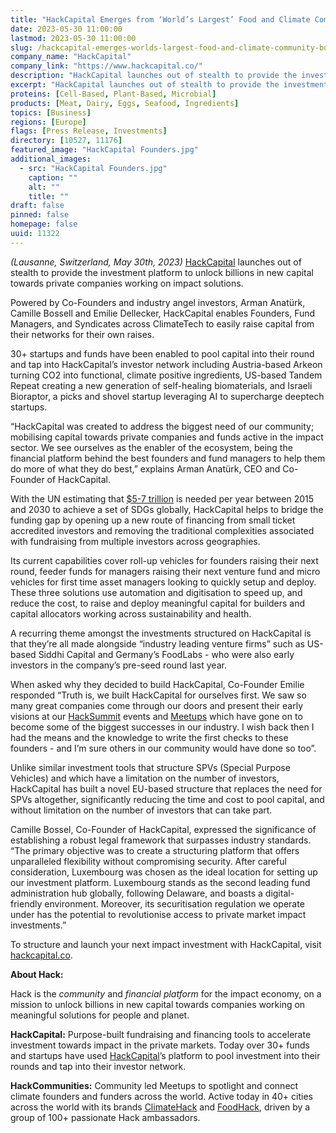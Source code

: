 ```yaml
---
title: "HackCapital Emerges from ‘World’s Largest’ Food and Climate Community to Build Platform for Sustainable Finance"
date: 2023-05-30 11:00:00
lastmod: 2023-05-30 11:00:00
slug: /hackcapital-emerges-worlds-largest-food-and-climate-community-build-platform-sustainable
company_name: "HackCapital"
company_link: "https://www.hackcapital.co/"
description: "HackCapital launches out of stealth to provide the investment platform to unlock billions in new capital towards private companies working on impact solutions."
excerpt: "HackCapital launches out of stealth to provide the investment platform to unlock billions in new capital towards private companies working on impact solutions."
proteins: [Cell-Based, Plant-Based, Microbial]
products: [Meat, Dairy, Eggs, Seafood, Ingredients]
topics: [Business]
regions: [Europe]
flags: [Press Release, Investments]
directory: [10527, 11176]
featured_image: "HackCapital Founders.jpg"
additional_images:
  - src: "HackCapital Founders.jpg"
    caption: ""
    alt: ""
    title: ""
draft: false
pinned: false
homepage: false
uuid: 11322
---
```

<p><em>(Lausanne, Switzerland, May 30th, 2023) </em><a href="https://www.hackcapital.co">HackCapital</a> launches out of stealth to provide the investment platform to unlock billions in new capital towards private companies working on impact solutions.</p>
<p>Powered by Co-Founders and industry angel investors, Arman Anatürk, Camille Bossell and Emilie Dellecker, HackCapital enables Founders, Fund Managers, and Syndicates across ClimateTech to easily raise capital from their networks for their own raises.</p>
<p>30+ startups and funds have been enabled to pool capital into their round and tap into HackCapital’s investor network including Austria-based Arkeon turning CO2 into functional, climate positive ingredients, US-based Tandem Repeat creating a new generation of self-healing biomaterials, and Israeli Bioraptor, a picks and shovel startup leveraging AI to supercharge deeptech startups.</p>
<p>“HackCapital was created to address the biggest need of our community; mobilising capital towards private companies and funds active in the impact sector. We see ourselves as the enabler of the ecosystem, being the financial platform behind the best founders and fund managers to help them do more of what they do best,” explains Arman Anatürk, CEO and Co-Founder of HackCapital.</p>
<p>With the UN estimating that <a href="https://www.unepfi.org/positive-impact-2/#:~:text=An%20estimated%20%245%2D7%20trillion,address%20the%20SDGs%20financing%20gap.">$5-7 trillion</a> is needed per year between 2015 and 2030 to achieve a set of SDGs globally, HackCapital helps to bridge the funding gap by opening up a new route of financing from small ticket accredited investors and removing the traditional complexities associated with fundraising from multiple investors across geographies.</p>
<p>Its current capabilities cover roll-up vehicles for founders raising their next round, feeder funds for managers raising their next venture fund and micro vehicles for first time asset managers looking to quickly setup and deploy. These three solutions use automation and digitisation to speed up, and reduce the cost, to raise and deploy meaningful capital for builders and capital allocators working across sustainability and health.</p>
<p>A recurring theme amongst the investments structured on HackCapital is that they’re all made alongside “industry leading venture firms” such as US-based Siddhi Capital and Germany’s FoodLabs - who were also early investors in the company’s pre-seed round last year.</p>
<p>When asked why they decided to build HackCapital, Co-Founder Emilie responded “Truth is, we built HackCapital for ourselves first. We saw so many great companies come through our doors and present their early visions at our <a href="https://www.hacksummit.co">HackSummit</a> events and <a href="https://foodhack.global/events/meetups">Meetups</a> which have gone on to become some of the biggest successes in our industry. I wish back then I had the means and the knowledge to write the first checks to these founders - and I’m sure others in our community would have done so too”.</p>
<p>Unlike similar investment tools that structure SPVs (Special Purpose Vehicles) and which have a limitation on the number of investors, HackCapital has built a novel EU-based structure that replaces the need for SPVs altogether, significantly reducing the time and cost to pool capital, and without limitation on the number of investors that can take part.</p>
<p>Camille Bossel, Co-Founder of HackCapital, expressed the significance of establishing a robust legal framework that surpasses industry standards. “The primary objective was to create a structuring platform that offers unparalleled flexibility without compromising security. After careful consideration, Luxembourg was chosen as the ideal location for setting up our investment platform. Luxembourg stands as the second leading fund administration hub globally, following Delaware, and boasts a digital-friendly environment. Moreover, its securitisation regulation we operate under has the potential to revolutionise access to private market impact investments.”</p>
<p>To structure and launch your next impact investment with HackCapital, visit <a href="https://www.hackcapital.co">hackcapital.co</a>.</p>
<p><strong>About Hack:</strong></p>
<p>Hack is the <em>community</em> and <em>financial platform </em>for the impact economy, on a mission to unlock billions in new capital towards companies working on meaningful solutions for people and planet.</p>
<p><strong>HackCapital:</strong> Purpose-built fundraising and financing tools to accelerate investment towards impact in the private markets. Today over 30+ funds and startups have used <a href="https://www.hackcapital.co">HackCapital</a>’s platform to pool investment into their rounds and tap into their investor network.</p>
<p><strong>HackCommunities:</strong> Community led Meetups to spotlight and connect climate founders and funders across the world. Active today in 40+ cities across the world with its brands <a href="https://climate-hack.beehiiv.com/">ClimateHack</a> and <a href="https://foodhack.global/">FoodHack</a>, driven by a group of 100+ passionate Hack ambassadors.</p>
